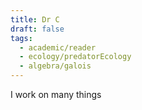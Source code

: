 ```yaml
---
title: Dr C
draft: false
tags:
  - academic/reader
  - ecology/predatorEcology
  - algebra/galois
---
```

 
I work on many things